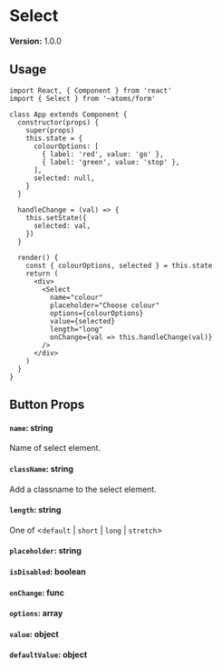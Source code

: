 # Select

**Version:** 1.0.0

## Usage

```react
import React, { Component } from 'react'
import { Select } from '~atoms/form'

class App extends Component {
  constructor(props) {
    super(props)
    this.state = {
      colourOptions: [
        { label: 'red', value: 'go' },
        { label: 'green', value: 'stop' },
      ],
      selected: null,
    }
  }

  handleChange = (val) => {
    this.setState({
      selected: val,
    })
  }

  render() {
    const { colourOptions, selected } = this.state
    return (
      <div>
        <Select
          name="colour"
          placeholder="Choose colour"
          options={colourOptions}
          value={selected}
          length="long"
          onChange={val => this.handleChange(val)}
        />
      </div>
    )
  }
}
```

## Button Props

#### `name`: string

Name of select element.

#### `className`: string

Add a classname to the select element.

#### `length`: string

One of <`default` | `short` | `long` | `stretch`>

#### `placeholder`: string



#### `isDisabled`: boolean



#### `onChange`: func



#### `options`: array



#### `value`: object



#### `defaultValue`: object

